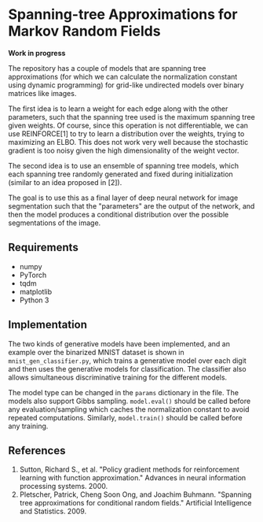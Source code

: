 # Spanning-tree Approximations for Markov Random Fields

**Work in progress**

The repository has a couple of models that are spanning tree approximations (for which we can calculate the normalization constant using dynamic programming) for grid-like undirected models over binary matrices like images. 

The first idea is to learn a weight for each edge along with the other parameters, such that the spanning tree used is the maximum spanning tree given weights. Of course, since this operation is not differentiable, we can use REINFORCE[1] to try to learn a distribution over the weights, trying to maximizing an ELBO. This does not work very well because the stochastic gradient is too noisy given the high dimensionality of the weight vector.

The second idea is to use an ensemble of spanning tree models, which each spanning tree randomly generated and fixed during initialization (similar to an idea proposed in [2]).

The goal is to use this as a final layer of deep neural network for image segmentation such that the "parameters" are the output of the network, and then the model produces a conditional distribution over the possible segmentations of the image.

## Requirements
- numpy
- PyTorch
- tqdm
- matplotlib
- Python 3

## Implementation

The two kinds of generative models have been implemented, and an example over the binarized MNIST dataset is shown in `mnist_gen_classifier.py`, which trains a generative model over each digit and then uses the generative models for classification. The classifier also allows simultaneous discriminative training for the different models.

The model type can be changed in the `params` dictionary in the file. The models also support Gibbs sampling. `model.eval()` should be called before any evaluation/sampling which caches the normalization constant to avoid repeated computations. Similarly, `model.train()` should be called before any training.


## References
1. Sutton, Richard S., et al. "Policy gradient methods for reinforcement learning with function approximation." Advances in neural information processing systems. 2000.
2. Pletscher, Patrick, Cheng Soon Ong, and Joachim Buhmann. "Spanning tree approximations for conditional random fields." Artificial Intelligence and Statistics. 2009.